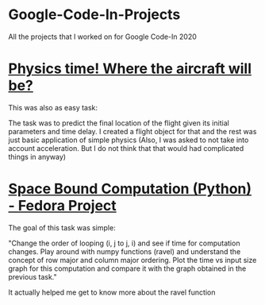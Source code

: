 # Google-Code-In-Projects
All the projects that I worked on for Google Code-In 2020

# [Physics time! Where the aircraft will be?](https://github.com/nsr-py/Google-Code-In-Projects/blob/master/Physics%20time!%20Where%20the%20aircraft%20will%20be%3F.py) 
This was also as easy task:

The task was to predict the final location of the flight given its initial parameters and time delay. I created a flight object for that and the rest was just basic application of simple physics (Also, I was asked to not take into account acceleration. But I do not think that that would had complicated things in anyway)

# [Space Bound Computation (Python) - Fedora Project](https://github.com/nsr-py/Google-Code-In-Projects/blob/master/Space%20Bound%20Computation.py) 
The goal of this task was simple:

"Change the order of looping (i, j to j, i) and see if time for computation changes. Play around with numpy functions (ravel) and understand the concept of row major and column major ordering. Plot the time vs input size graph for this computation and compare it with the graph obtained in the previous task."

It actually  helped me get to know more about the ravel function


